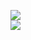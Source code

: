 [![](https://img.shields.io/badge/Made%20With-Github%20Spray-lightgrey.svg?style=for-the-badge&logo=github)](https://github.com/Annihil/github-spray#3897)  
[![](https://i.imgur.com/2DrTn0Z.gif)](https://github.com/Annihil/github-spray)